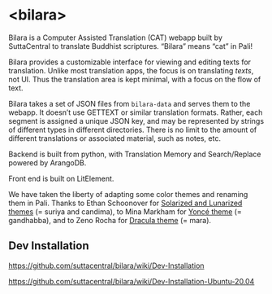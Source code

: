 # \<bilara\>

Bilara is a Computer Assisted Translation (CAT) webapp built by SuttaCentral to translate Buddhist scriptures. “Bilara” means “cat” in Pali!

Bilara provides a customizable interface for viewing and editing texts for translation. Unlike most translation apps, the focus is on translating *texts*, not UI. Thus the translation area is kept minimal, with a focus on the flow of text.

Bilara takes a set of JSON files from `bilara-data` and serves them to the webapp. It doesn’t use GETTEXT or similar translation formats. Rather, each segment is assigned a unique JSON key, and may be represented by strings of different types in different directories. There is no limit to the amount of different translations or associated material, such as notes, etc.

Backend is built from python, with Translation Memory and Search/Replace powered by ArangoDB.

Front end is built on LitElement.

We have taken the liberty of adapting some color themes and renaming them in Pali. Thanks to Ethan Schoonover for [Solarized and Lunarized themes](https://ethanschoonover.com/solarized/) (= suriya and candima), to Mina Markham for [Yoncé theme](https://yoncetheme.com/) (= gandhabba), and to Zeno Rocha for [Dracula theme](https://draculatheme.com/) (= mara).

## Dev Installation

https://github.com/suttacentral/bilara/wiki/Dev-Installation

https://github.com/suttacentral/bilara/wiki/Dev-Installation-Ubuntu-20.04
